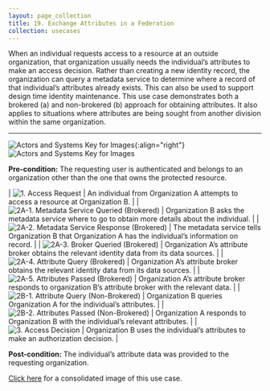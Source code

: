 ```yaml
---
layout: page_collection
title: 19. Exchange Attributes in a Federation
collection: usecases
---
```


When an individual requests access to a resource at an outside organization, that organization usually needs the individual’s attributes to make an access decision. Rather than creating a new identity record, the organization can query a metadata service to determine where a record of that individual’s attributes already exists. This can also be used to support design time identity maintenance.
This use case demonstrates both a brokered (a) and non-brokered (b) approach for obtaining attributes. It also applies to situations where attributes are being sought from another division within the same organization.

---

![Actors and Systems Key for Images](../../img/usecases/exchangelabel.png){:align="right"}
![Actors and Systems Key for Images](../../img/usecases/exchangekey.png)

**Pre-condition:** The requesting user is authenticated and belongs to an organization other than the one that owns the protected resource.

| ![1. Access Request](../../img/usecases/exchange1.png)  | An individual from Organization A attempts to access a resource at Organization B. |
| ![2A-1. Metadata Service Queried (Brokered)](../../img/usecases/exchange2.png)  | Organization B asks the metadata service where to go to obtain more details about the individual. |
| ![2A-2. Metadata Service Response (Brokered)](../../img/usecases/exchange3.png)  | The metadata service tells Organization B that Organization A has the individual’s information on record. |
| ![2A-3. Broker Queried (Brokered)](../../img/usecases/exchange4.png)  | Organization A’s attribute broker obtains the relevant identity data from its data sources. |
| ![2A-4. Attribute Query (Brokered)](../../img/usecases/exchange5.png)  | Organization A’s attribute broker obtains the relevant identity data from its data sources. |
| ![2A-5. Attributes Passed (Brokered)](../../img/usecases/exchange6.png)  | Organization A’s attribute broker responds to organization B’s attribute broker with the relevant data. |
| ![2B-1. Attribute Query (Non-Brokered)](../../img/usecases/exchange7.png)  | Organization B queries Organization A for the individual’s attributes. |
| ![2B-2. Attributes Passed (Non-Brokered)](../../img/usecases/exchange8.png)  | Organization A responds to Organization B with the individual’s relevant attributes. |
| ![3. Access Decision](../../img/usecases/exchange9.png)  | Organization B uses the individual’s attributes to make an authorization decision.  |

**Post-condition:** The individual’s attribute data was provided to the requesting organization.

[Click here](../../img/ExchangeAttributes.png) for a consolidated image of this use case.
